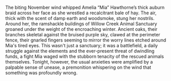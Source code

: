 The biting November wind whipped Amelia “Mia” Hawthorne’s thick auburn braid across her face as she wrestled a recalcitrant bale of hay.  The air, thick with the scent of damp earth and woodsmoke, stung her nostrils.  Around her, the ramshackle buildings of Willow Creek Animal Sanctuary groaned under the weight of the encroaching winter.  Ancient oaks, their branches skeletal against the bruised purple sky, clawed at the perimeter fence, their gnarled fingers seeming to mirror the worry lines etched around Mia's tired eyes.  This wasn't just a sanctuary; it was a battlefield, a daily struggle against the elements and the ever-present threat of dwindling funds, a fight Mia waged with the stubborn tenacity of the rescued animals themselves.  Tonight, however, the usual anxieties were amplified by a palpable sense of unease, a premonition whispering on the wind that something was profoundly wrong.
